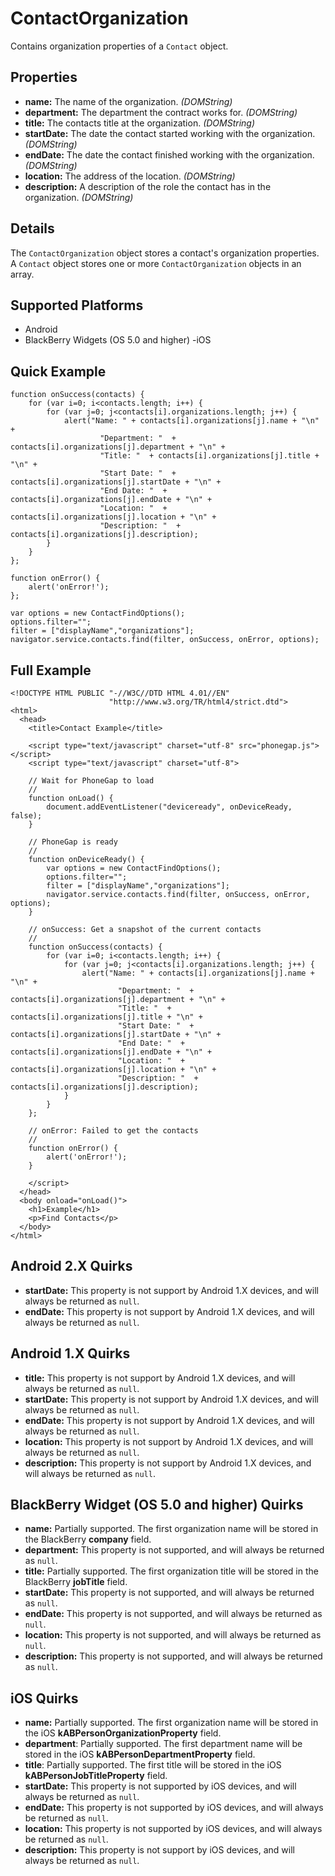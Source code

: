 ContactOrganization
===================

Contains organization properties of a `Contact` object.

Properties
----------

- __name:__ The name of the organization. _(DOMString)_
- __department:__ The department the contract works for. _(DOMString)_
- __title:__ The contacts title at the organization. _(DOMString)_
- __startDate:__ The date the contact started working with the organization. _(DOMString)_
- __endDate:__ The date the contact finished working with the organization. _(DOMString)_
- __location:__ The address of the location. _(DOMString)_
- __description:__ A description of the role the contact has in the organization. _(DOMString)_

Details
-------

The `ContactOrganization` object stores a contact's organization properties.  A `Contact` object stores one or more `ContactOrganization` objects in an array. 

Supported Platforms
-------------------

- Android
- BlackBerry Widgets (OS 5.0 and higher)
-iOS

Quick Example
-------------

    function onSuccess(contacts) {
		for (var i=0; i<contacts.length; i++) {
			for (var j=0; j<contacts[i].organizations.length; j++) {
				alert("Name: " + contacts[i].organizations[j].name + "\n" + 
						"Department: "  + contacts[i].organizations[j].department + "\n" + 
						"Title: "  + contacts[i].organizations[j].title + "\n" + 
						"Start Date: "  + contacts[i].organizations[j].startDate + "\n" + 
						"End Date: "  + contacts[i].organizations[j].endDate + "\n" + 
						"Location: "  + contacts[i].organizations[j].location + "\n" + 
						"Description: "  + contacts[i].organizations[j].description);
			}
		}
    };

    function onError() {
        alert('onError!');
    };

    var options = new ContactFindOptions();
	options.filter="";
	filter = ["displayName","organizations"];
    navigator.service.contacts.find(filter, onSuccess, onError, options);

Full Example
------------

    <!DOCTYPE HTML PUBLIC "-//W3C//DTD HTML 4.01//EN"
                          "http://www.w3.org/TR/html4/strict.dtd">
    <html>
      <head>
        <title>Contact Example</title>

        <script type="text/javascript" charset="utf-8" src="phonegap.js"></script>
        <script type="text/javascript" charset="utf-8">

        // Wait for PhoneGap to load
        //
        function onLoad() {
            document.addEventListener("deviceready", onDeviceReady, false);
        }

        // PhoneGap is ready
        //
        function onDeviceReady() {
			var options = new ContactFindOptions();
			options.filter="";
			filter = ["displayName","organizations"];
			navigator.service.contacts.find(filter, onSuccess, onError, options);
        }
    
        // onSuccess: Get a snapshot of the current contacts
        //
		function onSuccess(contacts) {
			for (var i=0; i<contacts.length; i++) {
				for (var j=0; j<contacts[i].organizations.length; j++) {
					alert("Name: " + contacts[i].organizations[j].name + "\n" + 
							"Department: "  + contacts[i].organizations[j].department + "\n" + 
							"Title: "  + contacts[i].organizations[j].title + "\n" + 
							"Start Date: "  + contacts[i].organizations[j].startDate + "\n" + 
							"End Date: "  + contacts[i].organizations[j].endDate + "\n" + 
							"Location: "  + contacts[i].organizations[j].location + "\n" + 
							"Description: "  + contacts[i].organizations[j].description);
				}
			}
		};
    
        // onError: Failed to get the contacts
        //
        function onError() {
            alert('onError!');
        }

        </script>
      </head>
      <body onload="onLoad()">
        <h1>Example</h1>
        <p>Find Contacts</p>
      </body>
    </html>

Android 2.X Quirks
------------------

- __startDate:__ This property is not support by Android 1.X devices, and will always be returned as `null`. 
- __endDate:__ This property is not support by Android 1.X devices, and will always be returned as `null`. 
	
Android 1.X Quirks
------------------

- __title:__ This property is not support by Android 1.X devices, and will always be returned as `null`. 
- __startDate:__ This property is not support by Android 1.X devices, and will always be returned as `null`. 
- __endDate:__ This property is not support by Android 1.X devices, and will always be returned as `null`. 
- __location:__ This property is not support by Android 1.X devices, and will always be returned as `null`. 
- __description:__ This property is not support by Android 1.X devices, and will always be returned as `null`. 

BlackBerry Widget (OS 5.0 and higher) Quirks
--------------------------------------------

- __name:__ Partially supported.  The first organization name will be stored in the BlackBerry __company__ field.
- __department:__ This property is not supported, and will always be returned as `null`.
- __title:__ Partially supported.  The first organization title will be stored in the BlackBerry __jobTitle__ field.
- __startDate:__ This property is not supported, and will always be returned as `null`.
- __endDate:__ This property is not supported, and will always be returned as `null`.
- __location:__ This property is not supported, and will always be returned as `null`.
- __description:__ This property is not supported, and will always be returned as `null`.

iOS Quirks
-----------
- __name:__ Partially supported.  The first organization name will be stored in the iOS __kABPersonOrganizationProperty__ field.
- __department__: Partially supported.  The first department name will be stored in the iOS __kABPersonDepartmentProperty__ field.
- __title__: Partially supported.  The first title will be stored in the iOS __kABPersonJobTitleProperty__ field.
- __startDate:__ This property is not supported by iOS devices, and will always be returned as `null`. 
- __endDate:__ This property is not supported by iOS devices, and will always be returned as `null`. 
- __location:__ This property is not supported by iOS devices, and will always be returned as `null`. 
- __description:__ This property is not support by iOS devices, and will always be returned as `null`. 


